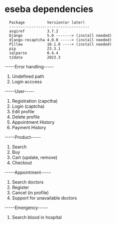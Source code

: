 # eseba dependencies
	
	  Package          Version(or later)
	  ------------------------------------
	  asgiref          3.7.2
	  Django           5.0 -------> (install needed)
	  django-recaptcha 4.0.0 -----> (install needed)
	  Pillow           10.1.0 ----> (install needed)
	  pip              23.3.1
	  sqlparse         0.4.4
	  tzdata           2023.3


-----Error handling-----
  1. Undefined path
  2. Login acccess


-----User-----
  1.	Registration (capctha)
  2.	Login (captcha)
  3.	Edit profile
  4.	Delete profile
  5.	Appointment History
  6.	Payment History


-----Product-----
  1.	Search
  2.	Buy 
  3.	Cart (update, remove)
  4.	Checkout


-----Appointment-----
  1.	Search doctors
  2.	Register
  3.	Cancel (in profile)
  4.	Support for unavailable doctors

-----Emergency-----
  1. Search blood in hospital
